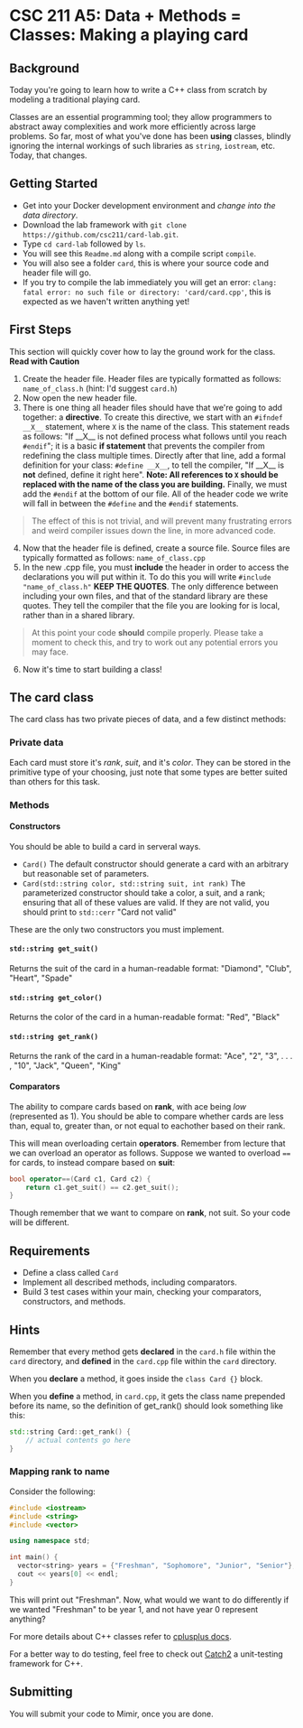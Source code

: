 # CSC 211 A5: Data + Methods = Classes: Making a playing card

## Background

Today you're going to learn how to write a C++ class from scratch by modeling a traditional playing card.

Classes are an essential programming tool; they allow programmers to abstract away complexities and work more efficiently across large problems. So far, most of what you've done has been **using** classes, blindly ignoring the internal workings of such libraries as `string`, `iostream`, etc. Today, that changes. 

## Getting Started

- Get into your Docker development environment and *change into the data directory*.
- Download the lab framework with `git clone https://github.com/csc211/card-lab.git`.
- Type `cd card-lab` followed by `ls`.
- You will see this `Readme.md` along with a compile script `compile`.
- You will also see a folder `card`, this is where your source code and header file will go.
- If you try to compile the lab immediately you will get an error: `clang: fatal error: no such file or directory: 'card/card.cpp'`, this is expected as we haven't written anything yet!

## First Steps

This section will quickly cover how to lay the ground work for the class. **Read with Caution**

1. Create the header file. Header files are typically formatted as follows: `name_of_class.h` (hint: I'd suggest `card.h`)
2. Now open the new header file. 
3. There is one thing all header files should have that we're going to add together: a **directive**. To create this directive, we start with an `#ifndef __X__` statement, where `X` is the name of the class. This statement reads as follows: "If \_\_X__ is not defined process what follows until you reach `#endif`"; it is a basic **if statement** that prevents the compiler from redefining the class multiple times. Directly after that line, add a formal definition for your class: `#define __X__`, to tell the compiler, "If \_\_X__ is **not** defined, define it right here". **Note: All references to `X` should be replaced with the name of the class you are building.** Finally, we must add the `#endif` at the bottom of our file. All of the header code we write will fall in between the `#define` and the `#endif` statements. 

> The effect of this is not trivial, and will prevent many frustrating errors and weird compiler issues down the line, in more advanced code.

4. Now that the header file is defined, create a source file. Source files are typically formatted as follows: `name_of_class.cpp`
5. In the new .cpp file, you must **include** the header in order to access the declarations you will put within it. To do this you will write `#include "name_of_class.h"` **KEEP THE QUOTES**. The only difference between including your own files, and that of the standard library are these quotes. They tell the compiler that the file you are looking for is local, rather than in a shared library.

> At this point your code **should** compile properly. Please take a moment to check this, and try to work out any potential errors you may face.

6. Now it's time to start building a class!

## The card class

The card class has two private pieces of data, and a few distinct methods:

### Private data

Each card must store it's *rank*, *suit*, and it's *color*. They can be stored in the primitive type of your choosing, just note that some types are better suited than others for this task.

### Methods

#### Constructors

You should be able to build a card in serveral ways. 

- `Card()` The default constructor should generate a card with an arbitrary but reasonable set of parameters. 
- `Card(std::string color, std::string suit, int rank)` The parameterized constructor should take a color, a suit, and a rank; ensuring that all of these values are valid. If they are not valid, you should print to `std::cerr` "Card not valid"

These are the only two constructors you must implement.

#### `std::string get_suit()`  

Returns the suit of the card in a human-readable format: "Diamond", "Club", "Heart", "Spade"

#### `std::string get_color()`

Returns the color of the card in a human-readable format: "Red", "Black"

#### `std::string get_rank()`

Returns the rank of the card in a human-readable format: "Ace", "2", "3", . . . , "10", "Jack", "Queen", "King"

#### Comparators

The ability to compare cards based on **rank**, with ace being *low* (represented as 1). You should be able to compare whether cards are less than, equal to, greater than, or not equal to eachother based on their rank.

This will mean overloading certain **operators**. Remember from lecture that we can overload an operator as follows. Suppose we wanted to overload `==` for cards, to instead compare based on **suit**:

```C++
bool operator==(Card c1, Card c2) {
	return c1.get_suit() == c2.get_suit();
}
```

Though remember that we want to compare on **rank**, not suit. So your code will be different.

## Requirements

- Define a class called `Card`
- Implement all described methods, including comparators. 
- Build 3 test cases within your main, checking your comparators, constructors, and methods. 

## Hints

Remember that every method gets **declared** in the `card.h` file within the `card` directory, and **defined** in the `card.cpp` file within the `card` directory.

When you **declare** a method, it goes inside the `class Card {}` block.

When you **define** a method, in `card.cpp`, it gets the class name prepended before its name, so the definition of get_rank() should look something like this:

```C++
std::string Card::get_rank() {
	// actual contents go here
}
```

### Mapping rank to name


Consider the following:

```C++
#include <iostream>
#include <string>
#include <vector>

using namespace std;

int main() {
  vector<string> years = {"Freshman", "Sophomore", "Junior", "Senior"};
  cout << years[0] << endl;
}
```

This will print out "Freshman". Now, what would we want to do differently if we wanted "Freshman" to be year 1, and not have year 0 represent anything?

For more details about C++ classes refer to [cplusplus docs](http://www.cplusplus.com/doc/tutorial/classes/).

For a better way to do testing, feel free to check out [Catch2](https://github.com/catchorg/Catch2) a unit-testing framework for C++.

## Submitting

You will submit your code to Mimir, once you are done. 
